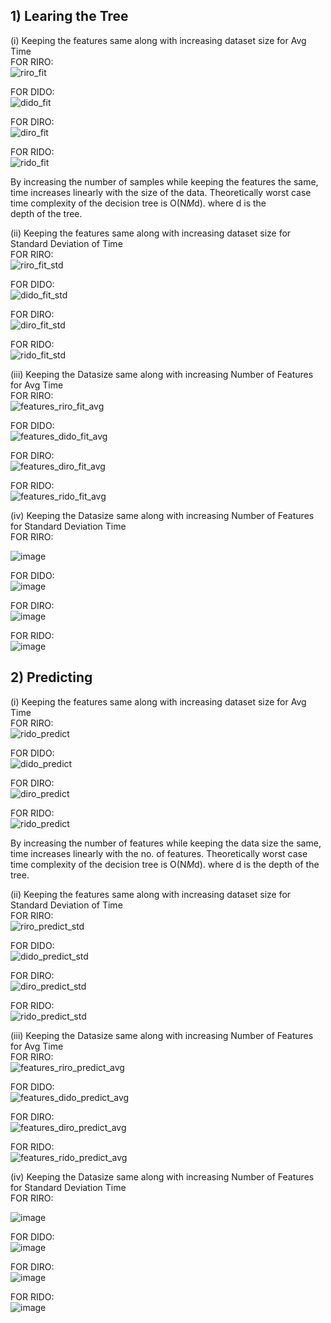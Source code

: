 ## 1) Learing the Tree
(i) Keeping the features same along with increasing dataset size for Avg Time  
FOR RIRO:  
![riro_fit](https://github.com/ES335-2024/assignment-1-ml-doofenshmirtz-evil-inc/assets/114944809/886fe08c-3384-44d1-b33f-b4d5b7f3ca5f)  

FOR DIDO:  
![dido_fit](https://github.com/ES335-2024/assignment-1-ml-doofenshmirtz-evil-inc/assets/114944809/11843f92-6e90-4aaf-b683-b280188d8724)  

FOR DIRO:  
![diro_fit](https://github.com/ES335-2024/assignment-1-ml-doofenshmirtz-evil-inc/assets/114944809/8986922a-4e57-4336-a6bf-bd722613d4ae)  

FOR RIDO:  
![rido_fit](https://github.com/ES335-2024/assignment-1-ml-doofenshmirtz-evil-inc/assets/114944809/f3de5358-8120-4d91-ba6d-356ddf151f3c)  

By increasing the number of samples while keeping the features the same, time increases linearly with the size of the data. Theoretically worst case time complexity of the decision tree is O(N*M*d). where d is the depth of the tree.

(ii) Keeping the features same along with increasing dataset size for Standard Deviation of Time  
FOR RIRO:  
![riro_fit_std](https://github.com/ES335-2024/assignment-1-ml-doofenshmirtz-evil-inc/assets/114944809/feba0a45-a248-4c14-af0f-30e2b108980a)


FOR DIDO:  
![dido_fit_std](https://github.com/ES335-2024/assignment-1-ml-doofenshmirtz-evil-inc/assets/114944809/bfa1d03f-21fa-4ff5-8551-f2e68f20ac33)


FOR DIRO:  
![diro_fit_std](https://github.com/ES335-2024/assignment-1-ml-doofenshmirtz-evil-inc/assets/114944809/68405c1a-d329-4d17-b688-2095e82c926f)


FOR RIDO:  
![rido_fit_std](https://github.com/ES335-2024/assignment-1-ml-doofenshmirtz-evil-inc/assets/114944809/d3a3b72f-15e7-4c6b-bf10-2e77e44de8a2)

(iii) Keeping the Datasize same along with increasing Number of Features for Avg Time  
FOR RIRO:  
![features_riro_fit_avg](https://github.com/ES335-2024/assignment-1-ml-doofenshmirtz-evil-inc/assets/114944809/cf0302b1-b1d5-4be0-899d-8f3e20c53ff2)



FOR DIDO:  
![features_dido_fit_avg](https://github.com/ES335-2024/assignment-1-ml-doofenshmirtz-evil-inc/assets/114944809/34bb2400-8b7a-4aa6-b113-f79627f2d3e1)



FOR DIRO:  
![features_diro_fit_avg](https://github.com/ES335-2024/assignment-1-ml-doofenshmirtz-evil-inc/assets/114944809/2fcbc5f2-9b30-467c-8afa-44987fbc48e5)



FOR RIDO:  
![features_rido_fit_avg](https://github.com/ES335-2024/assignment-1-ml-doofenshmirtz-evil-inc/assets/114944809/d093ab9d-d6b9-44b5-b93f-886b73cffaa7)  

(iv) Keeping the Datasize same along with increasing Number of Features for Standard Deviation Time  
FOR RIRO:  

![image](https://github.com/ES335-2024/assignment-1-ml-doofenshmirtz-evil-inc/assets/114944809/66472af1-0627-4933-a4d8-4db856757c20)




FOR DIDO:  
![image](https://github.com/ES335-2024/assignment-1-ml-doofenshmirtz-evil-inc/assets/114944809/4b4e1833-914c-4deb-bfa3-ff9e4f8bd524)




FOR DIRO:  
![image](https://github.com/ES335-2024/assignment-1-ml-doofenshmirtz-evil-inc/assets/114944809/a845bf2f-6f04-4c0e-8622-566de0064e07)  


FOR RIDO:  
![image](https://github.com/ES335-2024/assignment-1-ml-doofenshmirtz-evil-inc/assets/114944809/47890a44-1359-4da5-83f6-96833253e79b)  

## 2) Predicting 

(i) Keeping the features same along with increasing dataset size for Avg Time  
FOR RIRO:  
![rido_predict](https://github.com/ES335-2024/assignment-1-ml-doofenshmirtz-evil-inc/assets/114944809/15fb4e1a-7086-4e40-9a73-1ad5b7d3ce6b)
  

FOR DIDO:  
![dido_predict](https://github.com/ES335-2024/assignment-1-ml-doofenshmirtz-evil-inc/assets/114944809/5fccf576-1c5a-485a-b03b-3d867ccbbadc)


FOR DIRO:  
![diro_predict](https://github.com/ES335-2024/assignment-1-ml-doofenshmirtz-evil-inc/assets/114944809/fad0874b-1a02-4ed3-918d-1de7a8369712)


FOR RIDO:  
![rido_predict](https://github.com/ES335-2024/assignment-1-ml-doofenshmirtz-evil-inc/assets/114944809/a1bbd4ac-ff7e-4ae0-80fd-3e344823fe21)  

By increasing the number of features while keeping the data size the same, time increases linearly with the no. of features. Theoretically worst case time complexity of the decision tree is O(N*M*d). where d is the depth of the tree.

(ii) Keeping the features same along with increasing dataset size for Standard Deviation of Time  
FOR RIRO:  
![riro_predict_std](https://github.com/ES335-2024/assignment-1-ml-doofenshmirtz-evil-inc/assets/114944809/f3fd1f10-3484-4de1-ad6b-7f6042923bec)



FOR DIDO:  
![dido_predict_std](https://github.com/ES335-2024/assignment-1-ml-doofenshmirtz-evil-inc/assets/114944809/8d15964c-fba1-4d7f-8daf-81fb6a27bad6)



FOR DIRO:  
![diro_predict_std](https://github.com/ES335-2024/assignment-1-ml-doofenshmirtz-evil-inc/assets/114944809/f1a0abb3-59a6-4563-a9a8-3ea71bc85492)



FOR RIDO:  
![rido_predict_std](https://github.com/ES335-2024/assignment-1-ml-doofenshmirtz-evil-inc/assets/114944809/e7a56cd8-9c0a-4ae2-afb5-c6afb51a015e)  

(iii) Keeping the Datasize same along with increasing Number of Features for Avg Time  
FOR RIRO:  
![features_riro_predict_avg](https://github.com/ES335-2024/assignment-1-ml-doofenshmirtz-evil-inc/assets/114944809/675a8734-b08f-47df-92e1-a7c15be20e98)




FOR DIDO:  
![features_dido_predict_avg](https://github.com/ES335-2024/assignment-1-ml-doofenshmirtz-evil-inc/assets/114944809/398365e3-3f9d-4559-9013-88056ea33372)




FOR DIRO:  
![features_diro_predict_avg](https://github.com/ES335-2024/assignment-1-ml-doofenshmirtz-evil-inc/assets/114944809/794d6204-a33f-4f75-9823-3f0555faddfc)




FOR RIDO:  
![features_rido_predict_avg](https://github.com/ES335-2024/assignment-1-ml-doofenshmirtz-evil-inc/assets/114944809/8964c6b4-58a2-4e79-8623-a4ae076bba84)

(iv) Keeping the Datasize same along with increasing Number of Features for Standard Deviation Time  
FOR RIRO:  

![image](https://github.com/ES335-2024/assignment-1-ml-doofenshmirtz-evil-inc/assets/114944809/a7a9b307-fcd4-4b18-b029-09b5294c1677)





FOR DIDO:  
![image](https://github.com/ES335-2024/assignment-1-ml-doofenshmirtz-evil-inc/assets/114944809/654b28fc-30a6-47a1-89c6-d35058b7f4fb)





FOR DIRO:  
![image](https://github.com/ES335-2024/assignment-1-ml-doofenshmirtz-evil-inc/assets/114944809/7909cfac-dc9d-429c-9cc4-a9366368d360)



FOR RIDO:  
![image](https://github.com/ES335-2024/assignment-1-ml-doofenshmirtz-evil-inc/assets/114944809/5712aac1-82c8-490f-8530-e6ad8b7d002d)







